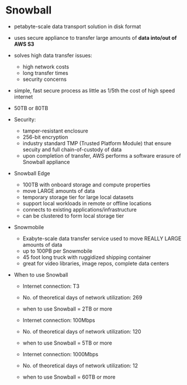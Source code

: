 # Snowball

* petabyte-scale data transport solution in disk format
* uses secure appliance to transfer large amounts of **data into/out of AWS S3**
* solves high data transfer issues:
  * high network costs
  * long transfer times
  * security concerns
* simple, fast secure process as little as 1/5th the cost of high speed internet
* 50TB or 80TB
* Security:
  * tamper-resistant enclosure
  * 256-bit encryption
  * industry standard TMP (Trusted Platform Module) that ensure secuity and full chain-of-custody of data
  * upon completion of transfer, AWS performs a software erasure of Snowball appliance

* Snowball Edge
  * 100TB with onboard storage and compute properties
  * move LARGE amounts of data
  * temporary storage tier for large local datasets
  * support local workloads in remote or offline locations
  * connects to existing applications/infrastructure
  * can be clustered to form local storage tier

* Snowmobile
  * Exabyte-scale data transfer service used to move REALLY LARGE amounts of data
  * up to 100PB per Snowmobile
  * 45 foot long truck with ruggidized shipping container
  * great for video libraries, image repos, complete data centers

* When to use Snowball
  * Internet connection: T3
  * No. of theoretical days of network utilization: 269
  * when to use Snowball = 2TB or more

  * Internet connection: 100Mbps
  * No. of theoretical days of network utilization: 120
  * when to use Snowball = 5TB or more

  * Internet connection: 1000Mbps
  * No. of theoretical days of network utilization: 12
  * when to use Snowball = 60TB or more

